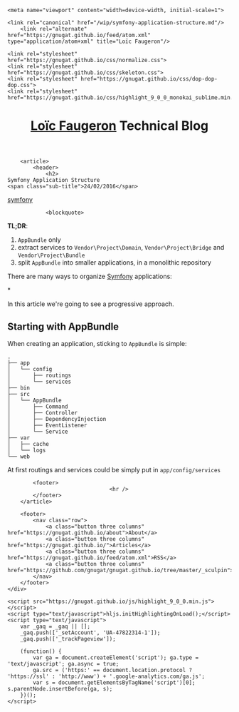 <!DOCTYPE html>
<html lang="en">
<head>
    <meta charset="utf-8">
    <title>Symfony Application Structure &mdash; Loïc Faugeron &mdash; Technical Blog</title>
    <meta name="description" content="Technical articles about Symfony and TDD">
    <meta name="author" content="Loïc Faugeron">

    <meta name="viewport" content="width=device-width, initial-scale=1">

    <link rel="canonical" href="/wip/symfony-application-structure.md"/>
        <link rel="alternate" href="https://gnugat.github.io/feed/atom.xml" type="application/atom+xml" title="Loïc Faugeron"/>
    
    <link rel="stylesheet" href="https://gnugat.github.io/css/normalize.css">
    <link rel="stylesheet" href="https://gnugat.github.io/css/skeleton.css">
    <link rel="stylesheet" href="https://gnugat.github.io/css/dop-dop-dop.css">
    <link rel="stylesheet" href="https://gnugat.github.io/css/highlight_9_0_0_monokai_sublime.min.css">
</head>
<body>
    <div class="container">
        <header class="title">
            <h1>
                <a href="https://gnugat.github.io/">Loïc Faugeron</a>
                <span class="sub-title">Technical Blog</span>
            </h1>
        </header>

        <article>
            <header>
                <h2>
    Symfony Application Structure
    <span class="sub-title">24/02/2016</span>
</h2>
                            <nav>
                                                            <a class="button " href="https://gnugat.github.io/tags/symfony">symfony</a>
                    </nav>
                </header>

                <blockquote>
  <p><strong>TL;DR</strong>:</p>
  
  <ol>
  <li><code>AppBundle</code> only</li>
  <li>extract services to <code>Vendor\Project\Domain</code>, <code>Vendor\Project\Bridge</code> and <code>Vendor\Project\Bundle</code></li>
  <li>split <code>AppBundle</code> into smaller applications, in a monolithic repository</li>
  </ol>
</blockquote>

<p>There are many ways to organize <a href="http://symfony.com">Symfony</a> applications:</p>

<p>*</p>

<p>In this article we're going to see a progressive approach.</p>

<h2 id="starting-with-appbundle">Starting with AppBundle</h2>

<p>When creating an application, sticking to <code>AppBundle</code> is simple:</p>

<pre><code>.
├── app
│   └── config
│       ├── routings
│       └── services
├── bin
├── src
│   └── AppBundle
│       ├── Command
│       ├── Controller
│       ├── DependencyInjection
│       ├── EventListener
│       └── Service
├── var
│   ├── cache
│   └── logs
└── web
</code></pre>

<p>At first routings and services could be simply put in <code>app/config/services</code></p>


            <footer>
                                    <hr />
            </footer>
        </article>

        <footer>
            <nav class="row">
                <a class="button three columns" href="https://gnugat.github.io/about">About</a>
                <a class="button three columns" href="https://gnugat.github.io/">Articles</a>
                <a class="button three columns" href="https://gnugat.github.io/feed/atom.xml">RSS</a>
                <a class="button three columns" href="https://github.com/gnugat/gnugat.github.io/tree/master/_sculpin">Sources</a>
            </nav>
        </footer>
    </div>

    <script src="https://gnugat.github.io/js/highlight_9_0_0.min.js"></script>
    <script type="text/javascript">hljs.initHighlightingOnLoad();</script>
    <script type="text/javascript">
        var _gaq = _gaq || [];
        _gaq.push(['_setAccount', 'UA-47822314-1']);
        _gaq.push(['_trackPageview']);

        (function() {
            var ga = document.createElement('script'); ga.type = 'text/javascript'; ga.async = true;
            ga.src = ('https:' == document.location.protocol ? 'https://ssl' : 'http://www') + '.google-analytics.com/ga.js';
            var s = document.getElementsByTagName('script')[0]; s.parentNode.insertBefore(ga, s);
        })();
    </script>
</body>
</html>
